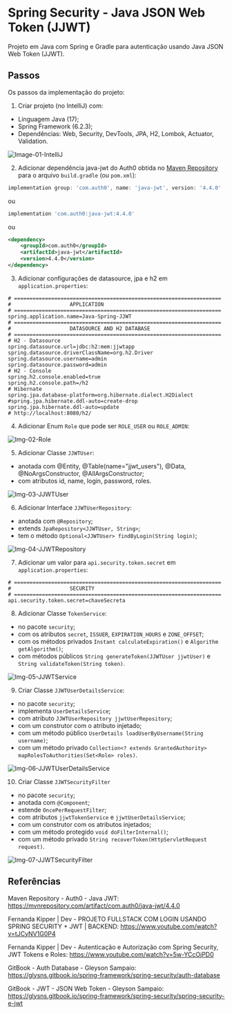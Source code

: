 # Spring Security - Java JSON Web Token (JJWT)
Projeto em Java com Spring e Gradle para autenticação usando Java JSON Web Token (JJWT).


## Passos
Os passos da implementação do projeto:

1. Criar projeto (no IntelliJ) com:
- Linguagem Java (17);
- Spring Framework (6.2.3);
- Dependências: Web, Security, DevTools, JPA, H2, Lombok, Actuator, Validation.

![Image-01-IntelliJ](images/Img-01-IntelliJ.png)

2. Adicionar dependência java-jwt do Auth0 obtida no 
[Maven Repository](https://mvnrepository.com/artifact/com.auth0/java-jwt/4.4.0)
para o arquivo `build.gradle` (ou `pom.xml`):

```groovy
implementation group: 'com.auth0', name: 'java-jwt', version: '4.4.0'
```
ou
```groovy
implementation 'com.auth0:java-jwt:4.4.0'
```
ou
```xml
<dependency>
    <groupId>com.auth0</groupId>
    <artifactId>java-jwt</artifactId>
    <version>4.4.0</version>
</dependency>
```

3. Adicionar configurações de datasource, jpa e h2 em `application.properties`:

```properties
# ===================================================================
#                   APPLICATION
# ===================================================================
spring.application.name=Java-Spring-JJWT
# ===================================================================
#                   DATASOURCE AND H2 DATABASE
# ===================================================================
# H2 - Datasource
spring.datasource.url=jdbc:h2:mem:jjwtapp
spring.datasource.driverClassName=org.h2.Driver
spring.datasource.username=admin
spring.datasource.password=admin
# H2 - Console
spring.h2.console.enabled=true
spring.h2.console.path=/h2
# Hibernate
spring.jpa.database-platform=org.hibernate.dialect.H2Dialect
#spring.jpa.hibernate.ddl-auto=create-drop
spring.jpa.hibernate.ddl-auto=update
# http://localhost:8080/h2/
```

4. Adicionar Enum `Role` que pode ser `ROLE_USER` ou `ROLE_ADMIN`:

![Img-02-Role](images/Img-02-Role.png)

5. Adicionar Classe `JJWTUser`:
- anotada com @Entity, @Table(name="jjwt_users"), @Data, @NoArgsConstructor, @AllArgsConstructor;
- com atributos id, name, login, password, roles.

![Img-03-JJWTUser](images/Img-03-JJWTUser.png)

6. Adicionar Interface `JJWTUserRepository`:
- anotada com `@Repository`;
- extends `JpaRepository<JJWTUser, String>`;
- tem o método `Optional<JJWTUser> findByLogin(String login)`;

![Img-04-JJWTRepository](images/Img-04-JJWTRepository.png)

7. Adicionar um valor para `api.security.token.secret` em `application.properties`:

```properties
# ===================================================================
#                   SECURITY
# ===================================================================
api.security.token.secret=chaveSecreta
```

8. Adicionar Classe `TokenService`:
- no pacote `security`;
- com os atributos `secret`, `ISSUER`, `EXPIRATION_HOURS` e `ZONE_OFFSET`;
- com os métodos privados `Instant calculateExpiration()` e `Algorithm getAlgorithm()`;
- com métodos públicos `String generateToken(JJWTUser jjwtUser)` e `String validateToken(String token)`.

![Img-05-JJWTService](images/Img-05-JJWTService.png)

9. Criar Classe `JJWTUserDetailsService`:
- no pacote `security`;
- implementa `UserDetailsService`;
- com atributo `JJWTUserRepository jjwtUserRepository`;
- com um construtor com o atributo injetado;
- com um método público `UserDetails loadUserByUsername(String username)`;
- com um método privado `Collection<? extends GrantedAuthority> mapRolesToAuthorities(Set<Role> roles)`.

![Img-06-JJWTUserDetailsService](images/Img-06-JJWTUserDetailsService.png)

10. Criar Classe `JJWTSecurityFilter`
- no pacote `security`;
- anotada com `@Component`;
- estende `OncePerRequestFilter`;
- com atributos `jjwtTokenService` e `jjwtUserDetailsService`;
- com um construtor com os atributos injetados;
- com um método protegido `void doFilterInternal()`;
- com um método privado `String recoverToken(HttpServletRequest request)`.

![Img-07-JJWTSecurityFilter](images/Img-07-JJWTSecurityFilter.png)


## Referências
Maven Repository - Auth0 - Java JWT:
https://mvnrepository.com/artifact/com.auth0/java-jwt/4.4.0

Fernanda Kipper | Dev - PROJETO FULLSTACK COM LOGIN USANDO SPRING SECURITY + JWT | BACKEND:
https://www.youtube.com/watch?v=tJCyNV1G0P4

Fernanda Kipper | Dev - Autenticação e Autorização com Spring Security, JWT Tokens e Roles:
https://www.youtube.com/watch?v=5w-YCcOjPD0

GitBook - Auth Database - Gleyson Sampaio: 
https://glysns.gitbook.io/spring-framework/spring-security/auth-database

GitBook - JWT - JSON Web Token - Gleyson Sampaio: 
https://glysns.gitbook.io/spring-framework/spring-security/spring-security-e-jwt